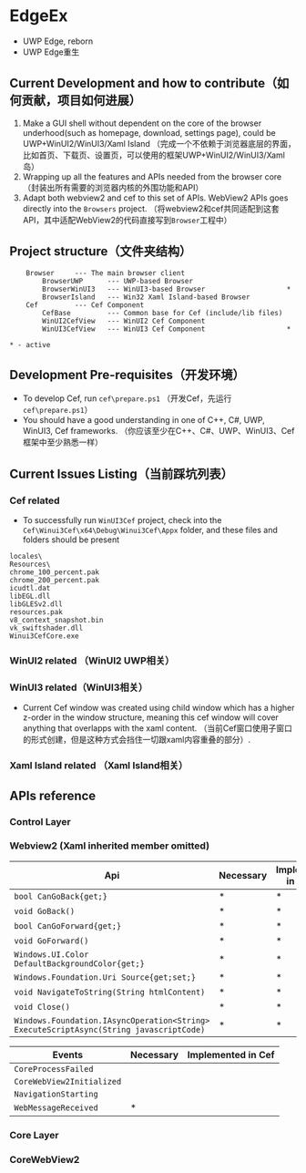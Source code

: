# EdgeEx
- UWP Edge, reborn
- UWP Edge重生

## Current Development and how to contribute（如何贡献，项目如何进展）
1. Make a GUI shell without dependent on the core of the browser underhood(such as homepage, download, settings page), 
    could be UWP+WinUI2/WinUI3/Xaml Island
    （完成一个不依赖于浏览器底层的界面，比如首页、下载页、设置页，可以使用的框架UWP+WinUI2/WinUI3/Xaml岛）
2. Wrapping up all the features and APIs needed from the browser core
    （封装出所有需要的浏览器内核的外围功能和API）
3. Adapt both webview2 and cef to this set of APIs. WebView2 APIs goes directly into the `Browsers` project.
    （将webview2和cef共同适配到这套API，其中适配WebView2的代码直接写到`Browser`工程中）

## Project structure（文件夹结构）
```
    Browser     --- The main browser client
        BrowserUWP      --- UWP-based Browser       
        BrowserWinUI3   --- WinUI3-based Browser                    *
        BrowserIsland   --- Win32 Xaml Island-based Browser
    Cef         --- Cef Component                    
        CefBase         --- Common base for Cef (include/lib files)
        WinUI2CefView   --- WinUI2 Cef Component  
        WinUI3CefView   --- WinUI3 Cef Component                    *

* - active
```
## Development Pre-requisites（开发环境）
- To develop Cef, run `cef\prepare.ps1` （开发Cef，先运行`cef\prepare.ps1`）
- You should have a good understanding in one of C++, C#, UWP, WinUI3, Cef frameworks. （你应该至少在C++、C#、UWP、WinUI3、Cef框架中至少熟悉一样）

## Current Issues Listing（当前踩坑列表）
### Cef related
- To successfully run `WinUI3Cef` project, check into the `Cef\Winui3Cef\x64\Debug\Winui3Cef\Appx` folder, and these files and folders should be present
```
locales\
Resources\
chrome_100_percent.pak
chrome_200_percent.pak
icudtl.dat
libEGL.dll
libGLESv2.dll
resources.pak
v8_context_snapshot.bin
vk_swiftshader.dll
Winui3CefCore.exe
```
### WinUI2 related （WinUI2 UWP相关）
### WinUI3 related（WinUI3相关）
- Current Cef window was created using child window which has a higher z-order in the window structure, 
meaning this cef window will cover anything that overlapps with the xaml content.
（当前Cef窗口使用子窗口的形式创建，但是这种方式会挡住一切跟xaml内容重叠的部分）. 
### Xaml Island related （Xaml Island相关）

## APIs reference

### Control Layer

### Webview2 (Xaml inherited member omitted)
|Api|Necessary|Implement in Cef|
|--|--|--|
`bool CanGoBack{get;}`|*|*
`void GoBack()`|*|*
`bool CanGoForward{get;}`|*|*
`void GoForward()`|*|*
`Windows.UI.Color DefaultBackgroundColor{get;}`|*|*
`Windows.Foundation.Uri Source{get;set;}`|*|*
`void NavigateToString(String htmlContent)`|*|*
`void Close()`|*|*
`Windows.Foundation.IAsyncOperation<String> ExecuteScriptAsync(String javascriptCode)`|*|*

|Events|Necessary|Implemented in Cef|
|--|--|--|
`CoreProcessFailed`|
`CoreWebView2Initialized`|
`NavigationStarting`|
`WebMessageReceived`|*

### Core Layer
### CoreWebView2
